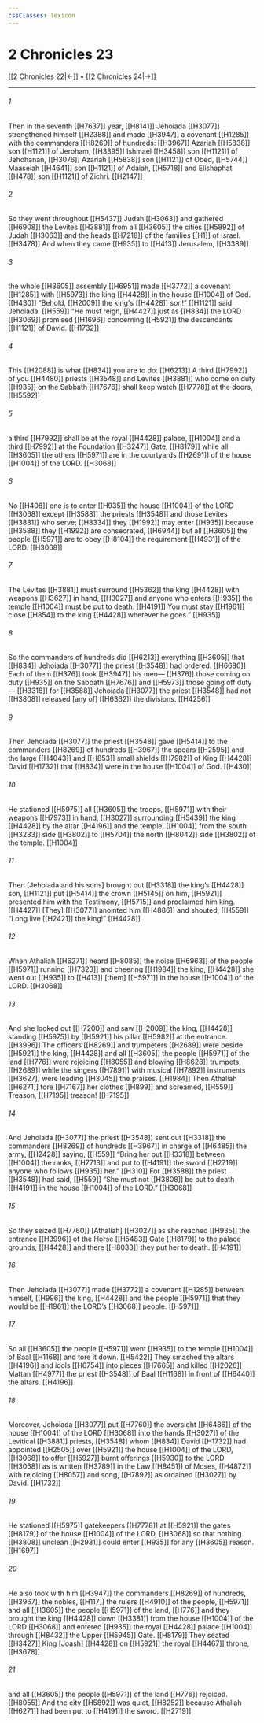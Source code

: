 ```yaml
---
cssClasses: lexicon
---
```


# 2 Chronicles 23

[[2 Chronicles 22|←]] • [[2 Chronicles 24|→]]

---

###### 1
Then in the seventh [[H7637]] year, [[H8141]] Jehoiada [[H3077]] strengthened himself [[H2388]] and made [[H3947]] a covenant [[H1285]] with the commanders [[H8269]] of hundreds: [[H3967]] Azariah [[H5838]] son [[H1121]] of Jeroham, [[H3395]] Ishmael [[H3458]] son [[H1121]] of Jehohanan, [[H3076]] Azariah [[H5838]] son [[H1121]] of Obed, [[H5744]] Maaseiah [[H4641]] son [[H1121]] of Adaiah, [[H5718]] and Elishaphat [[H478]] son [[H1121]] of Zichri. [[H2147]]

###### 2
So they went throughout [[H5437]] Judah [[H3063]] and gathered [[H6908]] the Levites [[H3881]] from all [[H3605]] the cities [[H5892]] of Judah [[H3063]] and the heads [[H7218]] of the families [[H1]] of Israel. [[H3478]] And when they came [[H935]] to [[H413]] Jerusalem, [[H3389]]

###### 3
the whole [[H3605]] assembly [[H6951]] made [[H3772]] a covenant [[H1285]] with [[H5973]] the king [[H4428]] in the house [[H1004]] of God. [[H430]] “Behold, [[H2009]] the king's [[H4428]] son!” [[H1121]] said Jehoiada. [[H559]] “He must reign, [[H4427]] just as [[H834]] the LORD [[H3069]] promised [[H1696]] concerning [[H5921]] the descendants [[H1121]] of David. [[H1732]]

###### 4
This [[H2088]] is what [[H834]] you are to do: [[H6213]] A third [[H7992]] of you [[H4480]] priests [[H3548]] and Levites [[H3881]] who come on duty [[H935]] on the Sabbath [[H7676]] shall keep watch [[H7778]] at the doors, [[H5592]]

###### 5
a third [[H7992]] shall be at the royal [[H4428]] palace, [[H1004]] and a third [[H7992]] at the Foundation [[H3247]] Gate, [[H8179]] while all [[H3605]] the others [[H5971]] are in the courtyards [[H2691]] of the house [[H1004]] of the LORD. [[H3068]]

###### 6
No [[H408]] one is to enter [[H935]] the house [[H1004]] of the LORD [[H3068]] except [[H3588]] the priests [[H3548]] and those Levites [[H3881]] who serve; [[H8334]] they [[H1992]] may enter [[H935]] because [[H3588]] they [[H1992]] are consecrated, [[H6944]] but all [[H3605]] the people [[H5971]] are to obey [[H8104]] the requirement [[H4931]] of the LORD. [[H3068]]

###### 7
The Levites [[H3881]] must surround [[H5362]] the king [[H4428]] with weapons [[H3627]] in hand, [[H3027]] and anyone who enters [[H935]] the temple [[H1004]] must be put to death. [[H4191]] You must stay [[H1961]] close [[H854]] to the king [[H4428]] wherever he goes.” [[H935]]

###### 8
So the commanders of hundreds did [[H6213]] everything [[H3605]] that [[H834]] Jehoiada [[H3077]] the priest [[H3548]] had ordered. [[H6680]] Each of them [[H376]] took [[H3947]] his men— [[H376]] those coming on duty [[H935]] on the Sabbath [[H7676]] and [[H5973]] those going off duty— [[H3318]] for [[H3588]] Jehoiada [[H3077]] the priest [[H3548]] had not [[H3808]] released [any of] [[H6362]] the divisions. [[H4256]]

###### 9
Then Jehoiada [[H3077]] the priest [[H3548]] gave [[H5414]] to the commanders [[H8269]] of hundreds [[H3967]] the spears [[H2595]] and the large [[H4043]] and [[H853]] small shields [[H7982]] of King [[H4428]] David [[H1732]] that [[H834]] were in the house [[H1004]] of God. [[H430]]

###### 10
He stationed [[H5975]] all [[H3605]] the troops, [[H5971]] with their weapons [[H7973]] in hand, [[H3027]] surrounding [[H5439]] the king [[H4428]] by the altar [[H4196]] and the temple, [[H1004]] from the south [[H3233]] side [[H3802]] to [[H5704]] the north [[H8042]] side [[H3802]] of the temple. [[H1004]]

###### 11
Then [Jehoiada and his sons] brought out [[H3318]] the king’s [[H4428]] son, [[H1121]] put [[H5414]] the crown [[H5145]] on him, [[H5921]] presented him with the Testimony, [[H5715]] and proclaimed him king. [[H4427]] [They] [[H3077]] anointed him [[H4886]] and shouted, [[H559]] “Long live [[H2421]] the king!” [[H4428]]

###### 12
When Athaliah [[H6271]] heard [[H8085]] the noise [[H6963]] of the people [[H5971]] running [[H7323]] and cheering [[H1984]] the king, [[H4428]] she went out [[H935]] to [[H413]] [them] [[H5971]] in the house [[H1004]] of the LORD. [[H3068]]

###### 13
And she looked out [[H7200]] and saw [[H2009]] the king, [[H4428]] standing [[H5975]] by [[H5921]] his pillar [[H5982]] at the entrance. [[H3996]] The officers [[H8269]] and trumpeters [[H2689]] were beside [[H5921]] the king, [[H4428]] and all [[H3605]] the people [[H5971]] of the land [[H776]] were rejoicing [[H8055]] and blowing [[H8628]] trumpets, [[H2689]] while the singers [[H7891]] with musical [[H7892]] instruments [[H3627]] were leading [[H3045]] the praises. [[H1984]] Then Athaliah [[H6271]] tore [[H7167]] her clothes [[H899]] and screamed, [[H559]] Treason, [[H7195]] treason! [[H7195]]

###### 14
And Jehoiada [[H3077]] the priest [[H3548]] sent out [[H3318]] the commanders [[H8269]] of hundreds [[H3967]] in charge of [[H6485]] the army, [[H2428]] saying, [[H559]] “Bring her out [[H3318]] between [[H1004]] the ranks, [[H7713]] and put to [[H4191]] the sword [[H2719]] anyone who follows [[H935]] her.” [[H310]] For [[H3588]] the priest [[H3548]] had said, [[H559]] “She must not [[H3808]] be put to death [[H4191]] in the house [[H1004]] of the LORD.” [[H3068]]

###### 15
So they seized [[H7760]] [Athaliah] [[H3027]] as she reached [[H935]] the entrance [[H3996]] of the Horse [[H5483]] Gate [[H8179]] to the palace grounds, [[H4428]] and there [[H8033]] they put her to death. [[H4191]]

###### 16
Then Jehoiada [[H3077]] made [[H3772]] a covenant [[H1285]] between himself, [[H996]] the king, [[H4428]] and the people [[H5971]] that they would be [[H1961]] the LORD’s [[H3068]] people. [[H5971]]

###### 17
So all [[H3605]] the people [[H5971]] went [[H935]] to the temple [[H1004]] of Baal [[H1168]] and tore it down. [[H5422]] They smashed the altars [[H4196]] and idols [[H6754]] into pieces [[H7665]] and killed [[H2026]] Mattan [[H4977]] the priest [[H3548]] of Baal [[H1168]] in front of [[H6440]] the altars. [[H4196]]

###### 18
Moreover, Jehoiada [[H3077]] put [[H7760]] the oversight [[H6486]] of the house [[H1004]] of the LORD [[H3068]] into the hands [[H3027]] of the Levitical [[H3881]] priests, [[H3548]] whom [[H834]] David [[H1732]] had appointed [[H2505]] over [[H5921]] the house [[H1004]] of the LORD, [[H3068]] to offer [[H5927]] burnt offerings [[H5930]] to the LORD [[H3068]] as is written [[H3789]] in the Law [[H8451]] of Moses, [[H4872]] with rejoicing [[H8057]] and song, [[H7892]] as ordained [[H3027]] by David. [[H1732]]

###### 19
He stationed [[H5975]] gatekeepers [[H7778]] at [[H5921]] the gates [[H8179]] of the house [[H1004]] of the LORD, [[H3068]] so that nothing [[H3808]] unclean [[H2931]] could enter [[H935]] for any [[H3605]] reason. [[H1697]]

###### 20
He also took with him [[H3947]] the commanders [[H8269]] of hundreds, [[H3967]] the nobles, [[H117]] the rulers [[H4910]] of the people, [[H5971]] and all [[H3605]] the people [[H5971]] of the land, [[H776]] and they brought the king [[H4428]] down [[H3381]] from the house [[H1004]] of the LORD [[H3068]] and entered [[H935]] the royal [[H4428]] palace [[H1004]] through [[H8432]] the Upper [[H5945]] Gate. [[H8179]] They seated [[H3427]] King [Joash] [[H4428]] on [[H5921]] the royal [[H4467]] throne, [[H3678]]

###### 21
and all [[H3605]] the people [[H5971]] of the land [[H776]] rejoiced. [[H8055]] And the city [[H5892]] was quiet, [[H8252]] because Athaliah [[H6271]] had been put to [[H4191]] the sword. [[H2719]]

